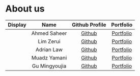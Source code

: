 # About us
Display |     Name     |            Github Profile             | Portfolio 
--------|:------------:|:-------------------------------------:|:---------:
[](https://via.placeholder.com/100.png?text=Photo) | Ahmed Saheer | [Github](https://github.com/saheer17) | [Portfolio](docs/team/ahmedsaheer.md)
[](https://via.placeholder.com/100.png?text=Photo) | Lim Zerui | [Github](https://github.com/limzerui) | [Portfolio](docs/team/Zerui.md)
[](https://via.placeholder.com/100.png?text=Photo) | Adrian Law | [Github](https://github.com/aydrienlaw) | [Portfolio](docs/team/johndoe.md)
[](https://via.placeholder.com/100.png?text=Photo) | Muadz Yamani | [Github](https://github.com/muadzyamani) | [Portfolio](docs/team/muadzyamani.md)
[](https://via.placeholder.com/100.png?text=Photo) | Gu Mingyoujia | [Github](https://github.com/gumingyoujia) | [Portfolio](docs/team/johndoe.md)
